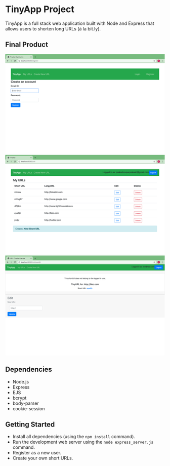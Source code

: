 # TinyApp Project

TinyApp is a full stack web application built with Node and Express that allows users to shorten long URLs (à la bit.ly).

## Final Product

!["register page"](https://github.com/NupurPrakash/tinyapp/blob/master/docs/register.png)
!["urls page of active user"](https://github.com/NupurPrakash/tinyapp/blob/master/docs/urls_for_active_user.png)
!["urls page of another user"](https://github.com/NupurPrakash/tinyapp/blob/master/docs/url_of_another_user.png)


## Dependencies

- Node.js
- Express
- EJS
- bcrypt
- body-parser
- cookie-session

## Getting Started

- Install all dependencies (using the `npm install` command).
- Run the development web server using the `node express_server.js` command.
- Register as a new user.
- Create your own short URLs.
